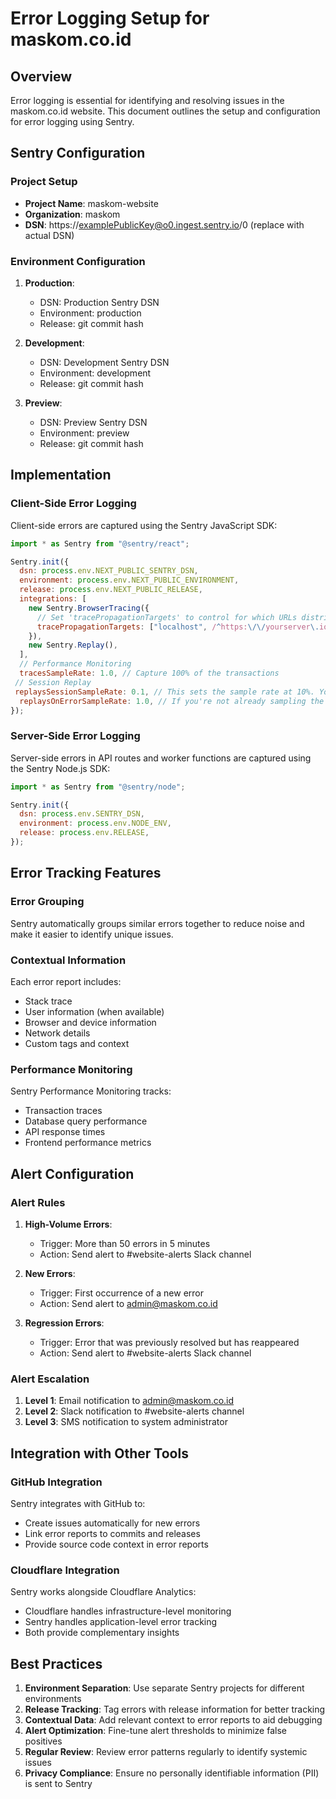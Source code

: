 # Error Logging Setup for maskom.co.id

## Overview

Error logging is essential for identifying and resolving issues in the maskom.co.id website. This document outlines the setup and configuration for error logging using Sentry.

## Sentry Configuration

### Project Setup

- **Project Name**: maskom-website
- **Organization**: maskom
- **DSN**: https://examplePublicKey@o0.ingest.sentry.io/0 (replace with actual DSN)

### Environment Configuration

1. **Production**: 
   - DSN: Production Sentry DSN
   - Environment: production
   - Release: git commit hash

2. **Development**:
   - DSN: Development Sentry DSN
   - Environment: development
   - Release: git commit hash

3. **Preview**:
   - DSN: Preview Sentry DSN
   - Environment: preview
   - Release: git commit hash

## Implementation

### Client-Side Error Logging

Client-side errors are captured using the Sentry JavaScript SDK:

```javascript
import * as Sentry from "@sentry/react";

Sentry.init({
  dsn: process.env.NEXT_PUBLIC_SENTRY_DSN,
  environment: process.env.NEXT_PUBLIC_ENVIRONMENT,
  release: process.env.NEXT_PUBLIC_RELEASE,
  integrations: [
    new Sentry.BrowserTracing({
      // Set 'tracePropagationTargets' to control for which URLs distributed tracing should be enabled
      tracePropagationTargets: ["localhost", /^https:\/\/yourserver\.io\/api/],
    }),
    new Sentry.Replay(),
  ],
  // Performance Monitoring
  tracesSampleRate: 1.0, // Capture 100% of the transactions
 // Session Replay
 replaysSessionSampleRate: 0.1, // This sets the sample rate at 10%. You may want to change it to 100% while in development and then sample at a lower rate in production.
  replaysOnErrorSampleRate: 1.0, // If you're not already sampling the entire session, change the sample rate to 100% when sampling sessions where errors occur.
});
```

### Server-Side Error Logging

Server-side errors in API routes and worker functions are captured using the Sentry Node.js SDK:

```javascript
import * as Sentry from "@sentry/node";

Sentry.init({
  dsn: process.env.SENTRY_DSN,
  environment: process.env.NODE_ENV,
  release: process.env.RELEASE,
});
```

## Error Tracking Features

### Error Grouping

Sentry automatically groups similar errors together to reduce noise and make it easier to identify unique issues.

### Contextual Information

Each error report includes:

- Stack trace
- User information (when available)
- Browser and device information
- Network details
- Custom tags and context

### Performance Monitoring

Sentry Performance Monitoring tracks:

- Transaction traces
- Database query performance
- API response times
- Frontend performance metrics

## Alert Configuration

### Alert Rules

1. **High-Volume Errors**:
   - Trigger: More than 50 errors in 5 minutes
   - Action: Send alert to #website-alerts Slack channel

2. **New Errors**:
   - Trigger: First occurrence of a new error
   - Action: Send alert to admin@maskom.co.id

3. **Regression Errors**:
   - Trigger: Error that was previously resolved but has reappeared
   - Action: Send alert to #website-alerts Slack channel

### Alert Escalation

1. **Level 1**: Email notification to admin@maskom.co.id
2. **Level 2**: Slack notification to #website-alerts channel
3. **Level 3**: SMS notification to system administrator

## Integration with Other Tools

### GitHub Integration

Sentry integrates with GitHub to:

- Create issues automatically for new errors
- Link error reports to commits and releases
- Provide source code context in error reports

### Cloudflare Integration

Sentry works alongside Cloudflare Analytics:

- Cloudflare handles infrastructure-level monitoring
- Sentry handles application-level error tracking
- Both provide complementary insights

## Best Practices

1. **Environment Separation**: Use separate Sentry projects for different environments
2. **Release Tracking**: Tag errors with release information for better tracking
3. **Contextual Data**: Add relevant context to error reports to aid debugging
4. **Alert Optimization**: Fine-tune alert thresholds to minimize false positives
5. **Regular Review**: Review error patterns regularly to identify systemic issues
6. **Privacy Compliance**: Ensure no personally identifiable information (PII) is sent to Sentry